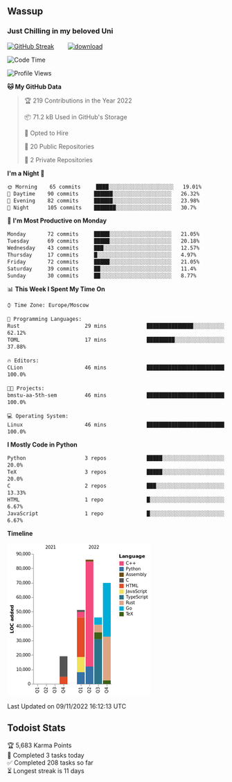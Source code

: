 ## Wassup 
### Just Chilling in my beloved Uni 

<!--
-->

[![GitHub Streak](http://github-readme-streak-stats.herokuapp.com?user=archeoss&theme=shades-of-purple&hide_border=true&date_format=j%20M%5B%20Y%5D)](https://git.io/streak-stats)&nbsp;&nbsp;&nbsp;&nbsp;&nbsp;&nbsp;&nbsp;&nbsp;[![download](https://user-images.githubusercontent.com/68448737/147796309-d8b65b1d-4dde-40d9-b03a-2b42aaa6cd43.jpeg)
](http://bmstu.ru/)

<!--START_SECTION:waka-->
![Code Time](http://img.shields.io/badge/Code%20Time-658%20hrs%2025%20mins-blue)

![Profile Views](http://img.shields.io/badge/Profile%20Views-1-blue)

**🐱 My GitHub Data** 

> 🏆 219 Contributions in the Year 2022
 > 
> 📦 71.2 kB Used in GitHub's Storage 
 > 
> 💼 Opted to Hire
 > 
> 📜 20 Public Repositories 
 > 
> 🔑 2 Private Repositories  
 > 
**I'm a Night 🦉** 

```text
🌞 Morning    65 commits     ████░░░░░░░░░░░░░░░░░░░░░   19.01% 
🌆 Daytime    90 commits     ██████░░░░░░░░░░░░░░░░░░░   26.32% 
🌃 Evening    82 commits     ██████░░░░░░░░░░░░░░░░░░░   23.98% 
🌙 Night      105 commits    ███████░░░░░░░░░░░░░░░░░░   30.7%

```
📅 **I'm Most Productive on Monday** 

```text
Monday       72 commits     █████░░░░░░░░░░░░░░░░░░░░   21.05% 
Tuesday      69 commits     █████░░░░░░░░░░░░░░░░░░░░   20.18% 
Wednesday    43 commits     ███░░░░░░░░░░░░░░░░░░░░░░   12.57% 
Thursday     17 commits     █░░░░░░░░░░░░░░░░░░░░░░░░   4.97% 
Friday       72 commits     █████░░░░░░░░░░░░░░░░░░░░   21.05% 
Saturday     39 commits     ██░░░░░░░░░░░░░░░░░░░░░░░   11.4% 
Sunday       30 commits     ██░░░░░░░░░░░░░░░░░░░░░░░   8.77%

```


📊 **This Week I Spent My Time On** 

```text
⌚︎ Time Zone: Europe/Moscow

💬 Programming Languages: 
Rust                     29 mins             ███████████████░░░░░░░░░░   62.12% 
TOML                     17 mins             █████████░░░░░░░░░░░░░░░░   37.88%

🔥 Editors: 
CLion                    46 mins             █████████████████████████   100.0%

🐱‍💻 Projects: 
bmstu-aa-5th-sem         46 mins             █████████████████████████   100.0%

💻 Operating System: 
Linux                    46 mins             █████████████████████████   100.0%

```

**I Mostly Code in Python** 

```text
Python                   3 repos             █████░░░░░░░░░░░░░░░░░░░░   20.0% 
TeX                      3 repos             █████░░░░░░░░░░░░░░░░░░░░   20.0% 
C                        2 repos             ███░░░░░░░░░░░░░░░░░░░░░░   13.33% 
HTML                     1 repo              █░░░░░░░░░░░░░░░░░░░░░░░░   6.67% 
JavaScript               1 repo              █░░░░░░░░░░░░░░░░░░░░░░░░   6.67%

```


**Timeline**

![Chart not found](https://raw.githubusercontent.com/archeoss/archeoss/master/charts/bar_graph.png) 


 Last Updated on 09/11/2022 16:12:13 UTC
<!--END_SECTION:waka-->

## Todoist Stats

<!-- TODO-IST:START -->
🏆  5,683 Karma Points           
🌸  Completed 3 tasks today           
✅  Completed 208 tasks so far           
⏳  Longest streak is 11 days
<!-- TODO-IST:END -->
